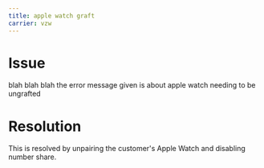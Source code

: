 ```yaml
---
title: apple watch graft
carrier: vzw
---
```

# Issue
blah blah blah the error message given is about apple watch needing to be ungrafted


# Resolution
This is resolved by unpairing the customer's Apple Watch and disabling number share.
